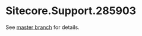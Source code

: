 # Sitecore.Support.285903

See [master branch](https://github.com/sitecoresupport/Sitecore.Support.285903) for details.